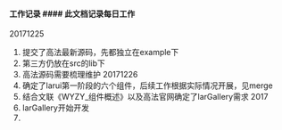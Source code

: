 #### 工作记录 #### 此文档记录每日工作 ####
20171225
1. 提交了高法最新源码，先都独立在example下
2. 第三方仍放在src的lib下
3. 高法源码需要梳理维护
20171226
1. 确定了larui第一阶段的六个组件，后续工作根据实际情况开展，见merge
2. 结合文联《WYZY_组件概述》以及高法官网确定了larGallery需求
2017
1. larGallery开始开发
2. 
